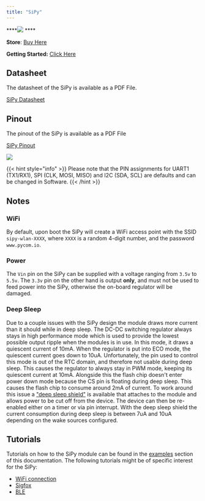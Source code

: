 ```yaml
---
title: "SiPy"
---
```


\*\*\*\*![](/gitbook/assets/assets-lil0igdl11z7jos_jpx-lkn7scqkkkb6tqb3uyo-lkn86n8h-hb1oh1idwb-sipy-2.png) ****

**Store**: [Buy Here](https://pycom.io/product/sipy)

**Getting Started:** [Click Here](../../gettingstarted/connection/sipy)

## Datasheet

The datasheet of the SiPy is available as a PDF File.

[SiPy Datasheet](.//gitbook/assets/sipy-specsheet.pdf)

## Pinout

The pinout of the SiPy is available as a PDF File

[SiPy Pinout](/gitbook/assets/sipy-pinout.pdf)

![](/gitbook/assets/sipy-pinout.png)

{{< hint style="info" >}}
Please note that the PIN assignments for UART1 (TX1/RX1), SPI (CLK, MOSI, MISO) and I2C (SDA, SCL) are defaults and can be changed in Software.
{{< /hint >}}

## Notes

### WiFi

By default, upon boot the SiPy will create a WiFi access point with the SSID `sipy-wlan-XXXX`, where `XXXX` is a random 4-digit number, and the password `www.pycom.io`.

### Power

The `Vin` pin on the SiPy can be supplied with a voltage ranging from `3.5v` to `5.5v`. The `3.3v` pin on the other hand is output **only**, and must not be used to feed power into the SiPy, otherwise the on-board regulator will be damaged.

### Deep Sleep

Due to a couple issues with the SiPy design the module draws more current than it should while in deep sleep. The DC-DC switching regulator always stays in high performance mode which is used to provide the lowest possible output ripple when the modules is in use. In this mode, it draws a quiescent current of 10mA. When the regulator is put into ECO mode, the quiescent current goes down to 10uA. Unfortunately, the pin used to control this mode is out of the RTC domain, and therefore not usable during deep sleep. This causes the regulator to always stay in PWM mode, keeping its quiescent current at 10mA. Alongside this the flash chip doesn't enter power down mode because the CS pin is floating during deep sleep. This causes the flash chip to consume around 2mA of current. To work around this issue a ["deep sleep shield"](../boards/deepsleep/) is available that attaches to the module and allows power to be cut off from the device. The device can then be re-enabled either on a timer or via pin interrupt. With the deep sleep shield the current consumption during deep sleep is between 7uA and 10uA depending on the wake sources configured.

## Tutorials

Tutorials on how to the SiPy module can be found in the [examples](../../tutorials/introduction) section of this documentation. The following tutorials might be of specific interest for the SiPy:

* [WiFi connection](../../tutorials/all/wlan)
* [Sigfox](../../tutorials/sigfox)
* [BLE](../../tutorials/all/ble)

